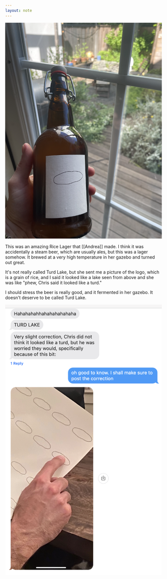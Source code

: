 ```yaml
---
layout: note
---
```


![A hand holding a cool beer bottle with a logo that looks like both a turd and a lake and a grain of rice](/assets/notes/Pasted%20image%2020231119122046.png)

This was an amazing Rice Lager that [[Andrea]] made. I think it was accidentally a steam beer, which are usually ales, but this was a lager somehow. It brewed at a very high temperature in her gazebo and turned out great.

It's not really called Turd Lake, but she sent me a picture of the logo, which is a grain of rice, and I said it looked like a lake seen from above and she was like "phew, Chris said it looked like a turd."

I should stress the beer is really good, and it fermented in her gazebo. It doesn't deserve to be called Turd Lake.

![a text message saying that our friend chris only worried a small part of the logo would make people think it was a turd](/assets/notes/tlb-correction.png)